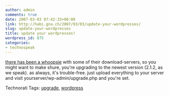```yaml
---
author: admin
comments: true
date: 2007-03-03 07:42:33+00:00
link: http://habi.gna.ch/2007/03/03/update-your-wordpresses/
slug: update-your-wordpresses
title: update your wordpresses!
wordpress_id: 875
categories:
- technospeak
---
```


[there has been a whoopsie](http://wordpress.org/development/2007/03/upgrade-212/) with some of their download-servers, so you might want to make shure, you're upgrading to the newest version (2.1.2, as we speak). as always, it's trouble-free. just upload everything to your server and visit yourserver/wp-admin/upgrade.php and you're set.



Technorati Tags: [upgrade](http://www.technorati.com/tag/upgrade), [wordpress](http://www.technorati.com/tag/wordpress)
